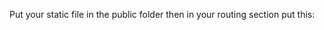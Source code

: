 

Put your static file in the public folder then in your routing section put this:

<Route exact path="/">
   <Redirect push to={"/home.html"} />
</Route> 


